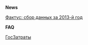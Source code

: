 **News**

[Фактус: сбор данных за 2013-й год](http://blog.factus.ru/post/76955156833/2013)

**FAQ**

[ГосЗатраты](http://clearspending.ru/page/about/faq/)
